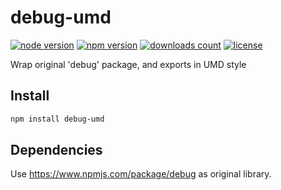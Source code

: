 # debug-umd

[![node version](https://img.shields.io/node/v/debug-umd.svg)](https://www.npmjs.com/package/debug-umd)
[![npm version](https://badge.fury.io/js/debug-umd.svg)](https://badge.fury.io/js/debug-umd)
[![downloads count](https://img.shields.io/npm/dt/debug-umd.svg)](https://www.npmjs.com/package/debug-umd)
[![license](https://img.shields.io/npm/l/debug-umd.svg)](https://www.npmjs.com/package/debug-umd)

Wrap original 'debug' package, and exports in UMD style

## Install

```bash
npm install debug-umd
```

## Dependencies

Use https://www.npmjs.com/package/debug as original library.
